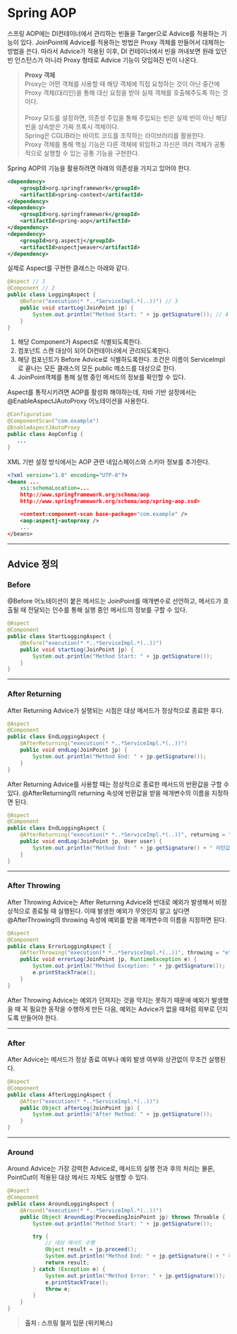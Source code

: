 # Spring AOP
스프링 AOP에는 DI컨테이너에서 관리하는 빈들을 Targer으로 Advice를 적용하는 기능이 있다. JoinPoint에 Advice를 적용하는 방법은 Proxy 객체를 만들어서 대체하는 방법을 쓴다. 따라서 Advice가 적용된 이후, DI 컨테이너에서 빈을 꺼내보면 원래 있던 빈 인스턴스가 아니라 Proxy 형태로 Advice 기능이 덧입혀진 빈이 나온다.

> __Proxy 객체__</br>
Proxy는 어떤 객체를 사용할 때 해당 객체에 직접 요청하는 것이 아닌 중간에 Proxy 객체(대리인)을 통해 대신 요청을 받아 실제 객체를 호출해주도록 하는 것이다.</br></br>
Proxy 모드를 설정하면, 의존성 주입을 통해 주입되는 빈은 실제 빈이 아닌 해당 빈을 상속받은 가짜 프록시 객체이다.</br>
Spring은 CGLIB라는 바이트 코드를 조작하는 라이브러리를 활용한다.</br>
Proxy 객체를 통해 핵심 기능은 다른 객체에 위임하고 자신은 여러 객체가 공통적으로 실행할 수 있는 공통 기능을 구현한다.

Spring AOP의 기능을 활용하려면 아래의 의존성을 가지고 있어야 한다.
```xml
<dependency>
    <groupId>org.springframework</groupId>
    <artifactId>spring-context</artifactId>
</dependency>
<dependency>
    <groupId>org.springframework</groupId>
    <artifactId>spring-aop</artifactId>
</dependency>
<dependency>
    <groupId>org.aspectj</groupId>
    <artifactId>aspectjweaver</artifactId>
</dependency>
```

실제로 Aspect를 구현한 클래스는 아래와 같다.
```java
@Aspect // 1
@Component // 2
public class LoggingAspect {
    @Before("execution(* *..*ServiceImpl.*(..))") // 3
    public void startLog(JoinPoint jp) {
        System.out.println("Method Start: " + jp.getSignature()); // 4
    }
}
```

1. 해당 Component가 Aspect로 식별되도록한다.
2. 컴포넌트 스캔 대상이 되어 DI컨테이너에서 관리되도록한다.
3. 해당 컴포넌트가 Before Advice로 식별하도록한다. 조건은 이름이 ServiceImpl로 끝나는 모든 클래스의 모든 public 메소드를 대상으로 한다.
4. JoinPoint객체를 통해 실행 중인 메서드의 정보를 확인할 수 있다.

Aspect를 통작시키려면 AOP를 활성화 해야하는데, 자바 기반 설정에서는 @EnableAspectJAutoProxy 어노테이션을 사용한다.

```java
@Configuration
@ComponentScan("com.example")
@EnableAspectJAutoProxy
public class AopConfig {
   ... 
}
```

XML 기반 설정 방식에서는 AOP 관련 네임스페이스와 스키마 정보를 추가한다.

```xml
<?xml version="1.0" encoding="UTP-8"?>
<beans ...
    xsi:schemaLocation=...
    http://www.springframework.org/schema/aop
    http://www.springframework.org/schema/aop/spring-aop.xsd>

    <context:component-scan base-package="com.example" />
    <aop:aspectj-autoproxy />
    ...
</beans>
```
___

## Advice 정의

### __Before__
@Before 어노테이션이 붙은 메서드는 JoinPoint를 매개변수로 선언하고, 메서드가 호출될 때 전달되는 인수를 통해 실행 중인 메서드의 정보를 구할 수 있다.

```java
@Aspect
@Component
public class StartLoggingAspect {
    @Before("execution(* *..*ServiceImpl.*(..))")
    public void startLog(JoinPoint jp) {
        System.out.println("Method Start: " + jp.getSignature());
    }
}
```
___

### __After Returning__
After Returning Advice가 실행되는 시점은 대상 메서드가 정상적으로 종료한 후다.

```java
@Aspect
@Component
public class EndLoggingAspect {
    @AfterReturning("execution(* *..*ServiceImpl.*(..))")
    public void endLog(JoinPoint jp) {
        System.out.println("Method End: " + jp.getSignature());
    }
}
```

After Returning Advice를 사용할 때는 정상적으로 종료한 메서드의 반환값을 구할 수 있다. @AfterReturning의 returning 속성에 반환값을 받을 매개변수의 이름을 지정하면 된다.

```java
@Aspect
@Component
public class EndLoggingAspect {
    @AfterReturning("execution(* *..*ServiceImpl.*(..))", returning = "user")
    public void endLog(JoinPoint jp, User user) {
        System.out.println("Method End: " + jp.getSignature() + " 리턴값=" + user);
    }
}
```

___

### __After Throwing__
After Throwing Advice는 After Returning Advice와 반대로 예외가 발생해서 비정상적으로 종료될 때 실행된다. 이때 발생한 예외가 무엇인지 알고 싶다면 @AfterThrowing의 throwing 속성에 예외를 받을 매개변수의 이름을 지정하면 된다.

```java
@Aspect
@Component
public class ErrorLoggingAspect {
    @AfterThrowing("execution(* *..*ServiceImpl.*(..))", throwing = "e")
    public void errorLog(JoinPoint jp, RuntimeException e) {
        System.out.println("Method Exception: " + jp.getSignature());
        e.printStackTrace();
    }
}
```

After Throwing Advice는 예외가 던져지는 것을 막지는 못하기 때문에 예외가 발생했을 때 꼭 필요한 동작을 수행하게 만든 다음, 예외는 Advice가 없을 때처럼 외부로 던지도록 만들어야 한다.
___

### __After__
After Advice는 메서드가 정상 종료 여부나 예외 발생 여부와 상관없이 무조건 실행된다.

```java
@Aspect
@Component
public class AfterLoggingAspect {
    @After("execution(* *..*ServiceImpl.*(..))")
    public Object afterLog(JoinPoint jp) {
        System.out.println("After Method: " + jp.getSignature());
    }
}
```
___

### __Around__
Around Advice는 가장 강력한 Advice로, 메서드의 실행 전과 후의 처리는 물론, PointCut이 적용된 대상 메서드 자체도 실행할 수 있다.

```java
@Aspect
@Component
public class AroundLoggingAspect {
    @Around("execution(* *..*ServiceImpl.*(..))")
    public Object AroundLog(ProceedingJoinPoint jp) throws Throable {
        System.out.println("Method Start: " + jp.getSignature());

        try {
            // 대상 메서드 수행
            Object result = jp.proceed();
            System.out.println("Method End: " + jp.getSignature() + " 리턴값: " + result);
            return result;
        } catch (Exception e) {
            System.out.println("Method Error: " + jp.getSignature());
            e.printStackTrace();
            throw e;
        }
    }
}
```

> __출처 : 스프링 철저 입문 (위키북스)__